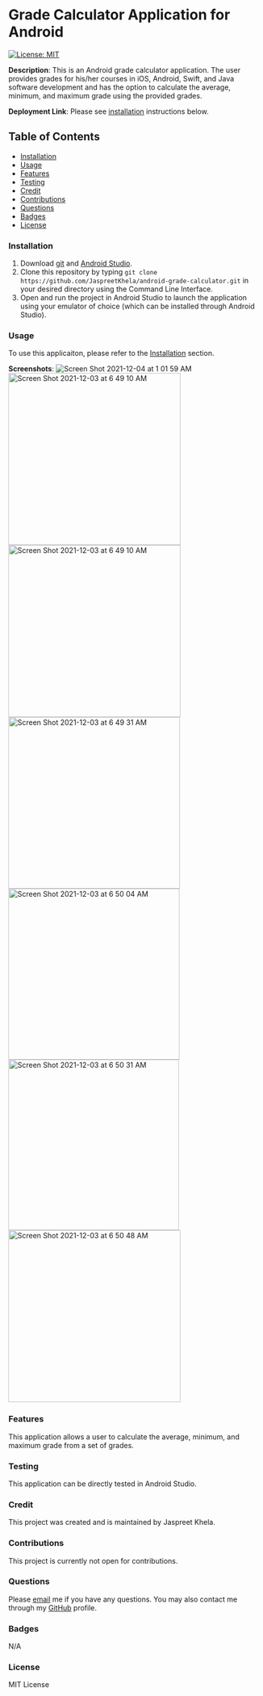 # Grade Calculator Application for Android
[![License: MIT](https://img.shields.io/badge/License-MIT-yellow.svg)](https://opensource.org/licenses/MIT)

**Description**: This is an Android grade calculator application. The user provides grades for his/her courses in iOS, Android, Swift, and Java software development and has the option to calculate the average, minimum, and maximum grade using the provided grades.

**Deployment Link**: Please see [installation](#installation) instructions below.

## Table of Contents
* [Installation](#installation)
* [Usage](#usage)
* [Features](#features)
* [Testing](#testing)
* [Credit](#credit)
* [Contributions](#contributions)
* [Questions](#questions)
* [Badges](#badges)
* [License](#license)

### Installation
1. Download [git](https://git-scm.com/downloads) and [Android Studio](https://developer.android.com/studio).
2. Clone this repository by typing `git clone https://github.com/JaspreetKhela/android-grade-calculator.git` in your desired directory using the Command Line Interface.
3. Open and run the project in Android Studio to launch the application using your emulator of choice (which can be installed through Android Studio).

### Usage
To use this applicaiton, please refer to the [Installation](#installation) section.

**Screenshots**:
![Screen Shot 2021-12-04 at 1 01 59 AM](https://user-images.githubusercontent.com/80941606/144699519-4af0e613-9462-4e15-99f6-c12051aebdea.png)
<img width="341" alt="Screen Shot 2021-12-03 at 6 49 10 AM" src="https://user-images.githubusercontent.com/80941606/144598154-fe869d31-3f3a-4842-9622-ab2cfd17bb86.png">
<img width="341" alt="Screen Shot 2021-12-03 at 6 49 10 AM" src="https://user-images.githubusercontent.com/80941606/144598154-fe869d31-3f3a-4842-9622-ab2cfd17bb86.png">
<img width="340" alt="Screen Shot 2021-12-03 at 6 49 31 AM" src="https://user-images.githubusercontent.com/80941606/144598169-f06e2b81-93b1-44bb-94dd-945d43bdc674.png">
<img width="339" alt="Screen Shot 2021-12-03 at 6 50 04 AM" src="https://user-images.githubusercontent.com/80941606/144598177-9d6330fa-07e0-4a23-8b33-659ccee1cbd6.png">
<img width="338" alt="Screen Shot 2021-12-03 at 6 50 31 AM" src="https://user-images.githubusercontent.com/80941606/144598191-b27cdda6-4f36-455f-9ec9-750b4bfb0c95.png">
<img width="341" alt="Screen Shot 2021-12-03 at 6 50 48 AM" src="https://user-images.githubusercontent.com/80941606/144598198-803431ea-b87e-44af-aec6-ba8118836cba.png">

### Features
This application allows a user to calculate the average, minimum, and maximum grade from a set of grades.

### Testing
This application can be directly tested in Android Studio.

### Credit
This project was created and is maintained by Jaspreet Khela.

### Contributions
This project is currently not open for contributions.

### Questions
Please [email](jaspreet.khela@gmail.com) me if you have any questions.
You may also contact me through my [GitHub](https://github.com/JaspreetKhela) profile. 

### Badges
N/A

### License
MIT License
